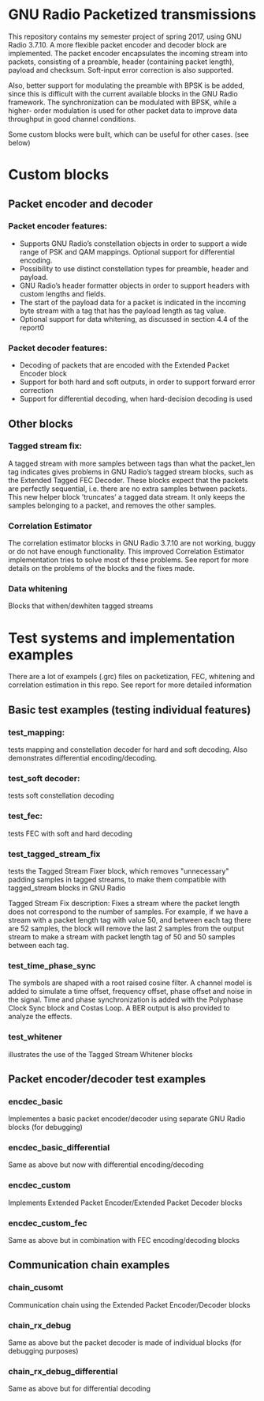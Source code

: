 # GNU Radio Packetized transmissions

This repository contains my semester project of spring 2017, using GNU Radio 3.7.10.
A more flexible packet encoder and decoder block are implemented. 
The packet encoder encapsulates the incoming stream into packets, consisting of a preamble, header (containing packet length), 
payload and checksum. Soft-input error correction is also supported.

Also, better support for modulating the preamble with BPSK is be added,
since this is difficult with the current available blocks in the GNU Radio
framework. The synchronization can be modulated with BPSK, while a higher-
order modulation is used for other packet data to improve data throughput in
good channel conditions.

Some custom blocks were built, which can be useful for other cases. (see below)

# Custom blocks 
## Packet encoder and decoder
### Packet encoder features:
* Supports GNU Radio’s constellation objects in order to support a wide range of PSK and
QAM mappings. Optional support for differential encoding.
* Possibility to use distinct constellation types for preamble, header and payload.
* GNU Radio’s header formatter objects in order to support headers with custom
lengths and fields.
* The start of the payload data for a packet is indicated in the incoming byte stream
with a tag that has the payload length as tag value.
* Optional support for data whitening, as discussed in section 4.4 of the report0

### Packet decoder features:
* Decoding of packets that are encoded with the Extended Packet Encoder block
* Support for both hard and soft outputs, in order to support forward error correction
* Support for differential decoding, when hard-decision decoding is used

## Other blocks
### Tagged stream fix:
A tagged stream with more samples between tags than what the packet_len tag indicates
gives problems in GNU Radio’s tagged stream blocks, such as the Extended Tagged FEC
Decoder. These blocks expect that the packets are perfectly sequential, i.e. there are no
extra samples between packets. This new helper block ’truncates’ a tagged data stream. It only keeps the samples belonging to a packet, and removes the other
samples.

### Correlation Estimator
The correlation estimator blocks in GNU Radio 3.7.10 are not working, buggy or do not have enough functionality. This improved
Correlation Estimator implementation tries to solve most of these problems. See report for more details on the
problems of the blocks and the fixes made.

### Data whitening
Blocks that withen/dewhiten tagged streams





# Test systems and implementation examples
There are a lot of exampels (.grc) files on packetization, FEC, whitening and correlation estimation in this repo. 
See report for more detailed information

## Basic test examples (testing individual features)

### test_mapping:

tests mapping and constellation decoder for hard and soft decoding. Also demonstrates differential encoding/decoding.

### test_soft decoder:
tests soft constellation decoding

### test_fec:
tests FEC with soft and hard decoding

### test_tagged_stream_fix
tests the Tagged Stream Fixer block, which removes "unnecessary" padding samples in tagged streams, to make them compatible with tagged_stream blocks in GNU Radio

Tagged Stream Fix description: Fixes a stream where the packet length does not correspond to the number of samples.  For example, if we have a stream with a packet length tag with value 50, and between each tag there are 52 samples,
the block will remove the last 2 samples from the output stream to make a stream with packet length tag of 50 and 50 samples between each tag.


### test_time_phase_sync
The symbols are shaped with a root raised cosine filter. A channel model is added to simulate
a time offset, frequency offset, phase offset and noise in the signal. Time and phase
synchronization is added with the Polyphase Clock Sync block and Costas Loop. A BER
output is also provided to analyze the effects.

### test_whitener
illustrates the use of the Tagged Stream Whitener blocks

## Packet encoder/decoder test examples

### encdec_basic
Implementes a basic packet encoder/decoder using separate GNU Radio blocks (for debugging)

### encdec_basic_differential
Same as above but now with differential encoding/decoding

### encdec_custom
Implements Extended Packet Encoder/Extended Packet Decoder blocks

### encdec_custom_fec
Same as above but in combination with FEC encoding/decoding blocks



## Communication chain examples
### chain_cusomt
Communication chain using the Extended Packet Encoder/Decoder blocks

### chain_rx_debug 
Same as above but the packet decoder is made of individual blocks (for debugging purposes)

### chain_rx_debug_differential
Same as above but for differential decoding


